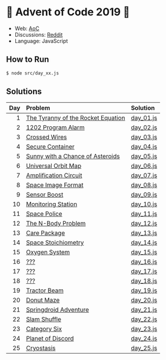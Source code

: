 # :christmas_tree: Advent of Code 2019 :christmas_tree:

- Web: [AoC](https://adventofcode.com/2019)
- Discussions: [Reddit](https://www.reddit.com/r/adventofcode/)
- Language: JavaScript

## How to Run

```bash
$ node src/day_xx.js
```

## Solutions

| Day | Problem | Solution |
|----:|:--------|:---------|
|   1 | [The Tyranny of the Rocket Equation](https://adventofcode.com/2019/day/1) | [day_01.js](./src/day_01.js)
|   2 | [1202 Program Alarm](https://adventofcode.com/2019/day/2) | [day_02.js](./src/day_02.js)
|   3 | [Crossed Wires](https://adventofcode.com/2019/day/3) | [day_03.js](./src/day_03.js)
|   4 | [Secure Container](https://adventofcode.com/2019/day/4) | [day_04.js](./src/day_04.js)
|   5 | [Sunny with a Chance of Asteroids](https://adventofcode.com/2019/day/5) | [day_05.js](./src/day_05.js)
|   6 | [Universal Orbit Map](https://adventofcode.com/2019/day/6) | [day_06.js](./src/day_06.js)
|   7 | [Amplification Circuit ](https://adventofcode.com/2019/day/7) | [day_07.js](./src/day_07.js)
|   8 | [Space Image Format](https://adventofcode.com/2019/day/8) | [day_08.js](./src/day_08.js)
|   9 | [Sensor Boost](https://adventofcode.com/2019/day/9) | [day_09.js](./src/day_09.js)
|  10 | [Monitoring Station](https://adventofcode.com/2019/day/10) | [day_10.js](./src/day_10.js)
|  11 | [Space Police](https://adventofcode.com/2019/day/11) | [day_11.js](./src/day_11.js)
|  12 | [The N-Body Problem](https://adventofcode.com/2019/day/12) | [day_12.js](./src/day_12.js)
|  13 | [Care Package](https://adventofcode.com/2019/day/13) | [day_13.js](./src/day_13.js)
|  14 | [Space Stoichiometry](https://adventofcode.com/2019/day/14) | [day_14.js](./src/day_14.js)
|  15 | [Oxygen System](https://adventofcode.com/2019/day/15) | [day_15.js](./src/day_15.js)
|  16 | [???](https://adventofcode.com/2019/day/16) | [day_16.js](./src/day_16.js)
|  17 | [???](https://adventofcode.com/2019/day/17) | [day_17.js](./src/day_17.js)
|  18 | [???](https://adventofcode.com/2019/day/18) | [day_18.js](./src/day_18.js)
|  19 | [Tractor Beam](https://adventofcode.com/2019/day/19) | [day_19.js](./src/day_19.js)
|  20 | [Donut Maze](https://adventofcode.com/2019/day/20) | [day_20.js](./src/day_20.js)
|  21 | [Springdroid Adventure](https://adventofcode.com/2019/day/21) | [day_21.js](./src/day_21.js)
|  22 | [Slam Shuffle](https://adventofcode.com/2019/day/22) | [day_22.js](./src/day_22.js)
|  23 | [Category Six](https://adventofcode.com/2019/day/23) | [day_23.js](./src/day_23.js)
|  24 | [Planet of Discord](https://adventofcode.com/2019/day/24) | [day_24.js](./src/day_24.js)
|  25 | [Cryostasis](https://adventofcode.com/2019/day/25) | [day_25.js](./src/day_25.js)
